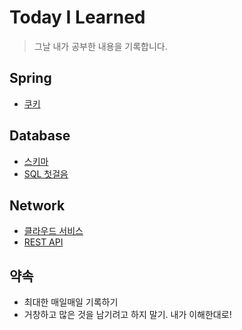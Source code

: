 # Today I Learned
> 그날 내가 공부한 내용을 기록합니다.
>
## Spring
- [쿠키](https://github.com/yeeuniii/TIL/blob/main/Spring/%EC%BF%A0%ED%82%A4.md)

## Database
- [스키마](https://github.com/yeeuniii/TIL/blob/main/Database/%EC%8A%A4%ED%82%A4%EB%A7%88.md)
- [SQL 첫걸음](https://github.com/yeeuniii/TIL/blob/main/Database/SQL-%EC%B2%AB%EA%B1%B8%EC%9D%8C.md)

## Network
- [클라우드 서비스](https://github.com/yeeuniii/TIL/blob/main/Network/%ED%81%B4%EB%9D%BC%EC%9A%B0%EB%93%9C-%EC%84%9C%EB%B9%84%EC%8A%A4.md)
- [REST API](https://github.com/yeeuniii/TIL/blob/main/Network/REST-API.md)


## 약속
- 최대한 매일매일 기록하기
- 거창하고 많은 것을 남기려고 하지 말기. 내가 이해한대로!
